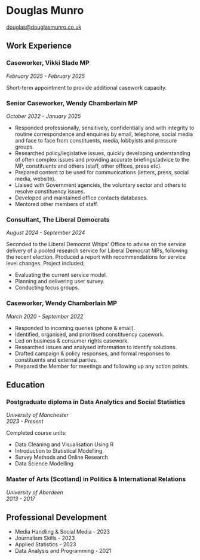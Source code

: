 # Douglas Munro
[douglas@douglasmunro.co.uk](mailto:douglas@douglasmunro.co.uk)

## Work Experience

### Caseworker, Vikki Slade MP
*February 2025 - February 2025*

Short-term appointment to provide additional casework capacity.

### Senior Caseworker, Wendy Chamberlain MP
*October 2022 - January 2025*

- Responded professionally, sensitively, confidentially and with integrity to routine correspondence and enquiries by email, telephone, social media and face to face from constituents, media, lobbyists and pressure groups.
- Researched policy/legislative issues, quickly developing understanding of often complex issues and providing accurate briefings/advice to the MP, constituents and others (staff, other offices, press etc).
- Prepared content to be used for communications (letters, press, social media, website).
- Liaised with Government agencies, the voluntary sector and others to resolve constituency issues.
- Developed and maintained office contacts databases.
- Mentored other members of staff.

### Consultant, The Liberal Democrats
*August 2024 - September 2024*

Seconded to the Liberal Democrat Whips' Office to advise on the service delivery of a pooled research service for Liberal Democrat MPs, following the recent election. Produced a report with recommendations for service level changes. Project included;

- Evaluating the current service model.
- Planning and delivering user survey.
- Conducting focus groups.

### Caseworker, Wendy Chamberlain MP
*March 2020 - September 2022*

- Responded to incoming queries (phone & email).
- Identified, organised, and prioritised constituency casework.
- Led on business & consumer rights casework.
- Researched issues and analysed information to identify solutions.
- Drafted campaign & policy responses, and formal responses to constituents and external parties.
- Prepared the Member for meetings and following up any action points.

## Education

### Postgraduate diploma in Data Analytics and Social Statistics
*University of Manchester*  
*2023 - Present*

Completed course units:

- Data Cleaning and Visualisation Using R
- Introduction to Statistical Modelling
- Survey Methods and Online Research
- Data Science Modelling

### Master of Arts (Scotland) in Politics & International Relations	
*University of Aberdeen*  
*2013 - 2017*

## Professional Development 

- Media Handling & Social Media - 2023
- Journalism Skills - 2023
- Applied Statistics - 2023
- Data Analysis and Programming - 2021
